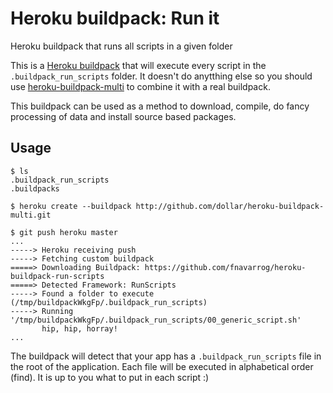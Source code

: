 Heroku buildpack: Run it
=================================

Heroku buildpack that runs all scripts in a given folder

This is a [Heroku buildpack](http://devcenter.heroku.com/articles/buildpacks) that will execute every script in the ```.buildpack_run_scripts``` folder. It doesn't do anytthing else so you should use [heroku-buildpack-multi](https://github.com/ddollar/heroku-buildpack-multi) to combine it with a real buildpack.

This buildpack can be used as a method to download, compile, do fancy processing of data and install source based packages.

Usage
-----

    $ ls
    .buildpack_run_scripts
    .buildpacks

    $ heroku create --buildpack http://github.com/dollar/heroku-buildpack-multi.git

    $ git push heroku master
    ...
    -----> Heroku receiving push
    -----> Fetching custom buildpack
    =====> Downloading Buildpack: https://github.com/fnavarrog/heroku-buildpack-run-scripts
    =====> Detected Framework: RunScripts
    -----> Found a folder to execute (/tmp/buildpackWkgFp/.buildpack_run_scripts)
    -----> Running '/tmp/buildpackWkgFp/.buildpack_run_scripts/00_generic_script.sh'
           hip, hip, horray!
    ...

The buildpack will detect that your app has a `.buildpack_run_scripts` file in the root of the application. Each file will be executed in alphabetical order (find). It is up to you what to put in each script :)


